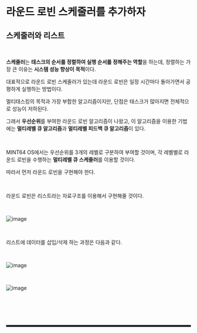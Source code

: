 # 라운드 로빈 스케줄러를 추가하자
## 스케줄러와 리스트

<br>

**스케줄러**는 **태스크의 순서를 정렬하여 실행 순서를 정해주는 역할**을 하는데, 정렬하는 가장 큰 이유는 **시스템 성능 향상이 목적**이다.

대표적으로 라운드 로빈 스케줄러가 있는데 라운드 로빈은 일정 시간마다 돌아가면서 공평하게 실행하는 방법이다.

멀티태스킹의 목적과 가장 부합한 알고리즘이지만, 단점은 태스크가 많아지면 전체적으로 성능이 저하된다.

그래서 **우선순위**를 부여한 라운드 로빈 알고리즘이 나왔고, 이 알고리즘을 이용한 기법에는 **멀티레벨 큐 알고리즘**과 **멀티레벨 피드백 큐 알고리즘**이 있다.

<br>

MINT64 OS에서는 우선순위를 3개의 레벨로 구분하여 부여할 것이며, 각 레벨별로 라운드 로빈을 수행하는 **멀티레벨 큐 스케줄러**를 이용할 것이다.

따라서 먼저 라운드 로빈을 구현해야 한다. 

<br>

라운드 로빈은 리스트라는 자료구조를 이용해서 구현해줄 것이다.

<br>

![image](https://user-images.githubusercontent.com/52172169/202891721-b3cf365e-9884-4eb5-a001-a3c501723558.png)

<br>

리스트에 데이터를 삽입/삭제 하는 과정은 다음과 같다.

<br>

![image](https://user-images.githubusercontent.com/52172169/202892001-f405dd85-b8a0-4be1-ae42-770b2c0b0f52.png)

<br>

![image](https://user-images.githubusercontent.com/52172169/202892008-932dfb61-d565-4c5f-982c-d2399a4a62d8.png)

<br>




<br><br>
<hr style="border: 2px solid;">
<br><br>

